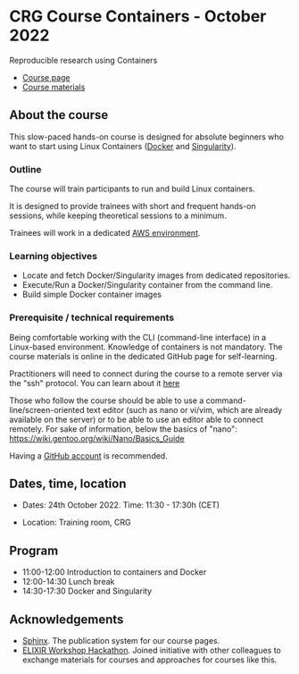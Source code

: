 # CRG Course Containers - October 2022

Reproducible research using Containers

* [Course page](https://github.com/biocorecrg/CRG_Containers_October_2022)
* [Course materials](https://biocorecrg.github.io/CRG_Containers_October_2022)



## About the course

This slow-paced hands-on course is designed for absolute beginners who want to start using Linux Containers ([Docker](https://www.docker.com/) and [Singularity](https://www.apptainer.org/)).

### Outline

The course will train participants to run and build Linux containers.

It is designed to provide trainees with short and frequent hands-on sessions, while keeping theoretical sessions to a minimum.

Trainees will work in a dedicated [AWS environment](https://en.wikipedia.org/wiki/AWS).


### Learning objectives

* Locate and fetch Docker/Singularity images from dedicated repositories.
* Execute/Run a Docker/Singularity container from the command line.
* Build simple Docker container images

### Prerequisite / technical requirements

Being comfortable working with the CLI (command-line interface) in a Linux-based environment.
Knowledge of containers is not mandatory. The course materials is online in the dedicated GitHub page for self-learning.

Practitioners will need to connect during the course to a remote server via the "ssh" protocol. You can learn about it [here](https://www.hostinger.com/tutorials/ssh-tutorial-how-does-ssh-work)

Those who follow the course should be able to use a command-line/screen-oriented text editor (such as nano or vi/vim, which are already available on the server) or to be able to use an editor able to connect remotely. For sake of information, below the basics of "nano":
https://wiki.gentoo.org/wiki/Nano/Basics_Guide

Having a [GitHub account](https://github.com/join) is recommended. 

## Dates, time, location

* Dates: 24th October 2022. Time: 11:30 - 17:30h (CET)

* Location: Training room, CRG
## Program

* 11:00-12:00 Introduction to containers and Docker
* 12:00-14:30 Lunch break
* 14:30-17:30 Docker and Singularity

## Acknowledgements

* [Sphinx](https://www.sphinx-doc.org/). The publication system for our course pages.
* [ELIXIR Workshop Hackathon](https://github.com/vibbits/containers-workflow-hackathon). Joined initiative with other colleagues to exchange materials for courses and approaches for courses like this.
